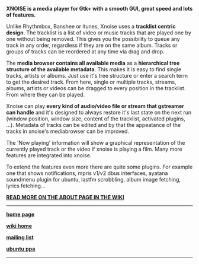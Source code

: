 **XNOISE is a media player for Gtk+ with a smooth GUI, great speed and lots of features.**

Unlike Rhythmbox, Banshee or itunes, Xnoise uses a **tracklist centric design**. The tracklist is a list of video or music tracks that are played one by one without being removed.
This gives you the possibility to queue any track in any order, regardless if they are on the same album. Tracks or groups of tracks can be reordered at any time via drag and drop.


The **media browser contains all available media** as a **hierarchical tree structure of the available metadata**. This makes it is easy to find single tracks, artists or albums. Just use it's tree structure or enter a search term to get the desired track.
From here, single or multiple tracks, streams, albums, artists or videos can be dragged to every position in the tracklist. From where they can be played.

Xnoise can play **every kind of audio/video file or stream that gstreamer can handle** and it's designed to always restore it's last state on the next run (window position, window size, content of the tracklist, activated plugins, ...).
Metadata of tracks can be edited and by that the appeatance of the tracks in xnoise's mediabrowser can be improved.

The 'Now playing' information will show a graphical representation of the currently played track or the video if xnoise is playing a film. Many more features are integrated into xnoise.

To extend the features even more there are quite some plugins. For example one that shows notifications, mpris v1/v2 dbus interfaces, ayatana soundmenu plugin for ubuntu, lastfm scrobbling, album image fetching, lyrics fetching... 


**[READ MORE ON THE ABOUT PAGE IN THE WIKI](https://github.com/shuerhaaken/xnoise/wiki/About)**

***


**[home page](http://www.xnoise-media-player.com/)**

**[wiki home](https://github.com/shuerhaaken/xnoise/wiki/Home)**

**[mailing list](http://groups.google.com/group/xnoise)**

**[ubuntu ppa](https://launchpad.net/~shkn/+archive/xnoise)**

***
